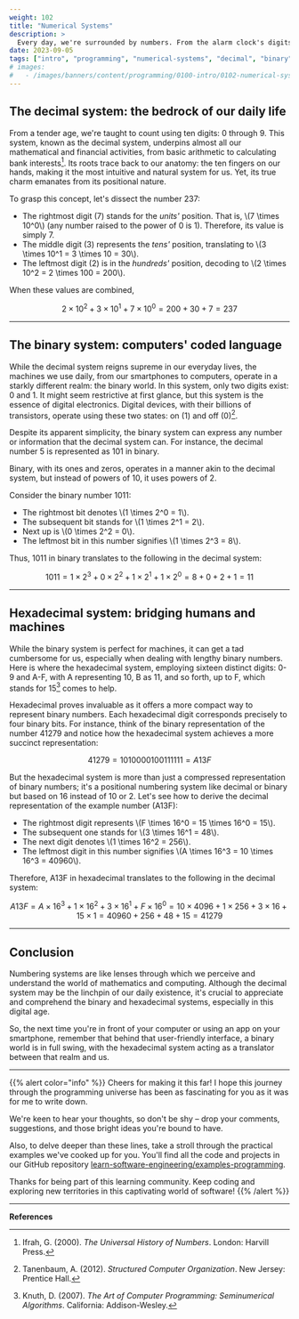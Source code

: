 ```yaml
---
weight: 102
title: "Numerical Systems"
description: >
  Every day, we're surrounded by numbers. From the alarm clock's digits waking us up in the morning to the price of our favorite morning coffee. But, have you ever stopped to ponder the essence of these numbers? In this article, we will dive deep into the captivating world of numbering systems, unraveling how one number can have myriad representations depending on the context.
date: 2023-09-05
tags: ["intro", "programming", "numerical-systems", "decimal", "binary", "hexadecimal"]
# images:
#   - /images/banners/content/programming/0100-intro/0102-numerical-systemspng
---
```


## The decimal system: the bedrock of our daily life

From a tender age, we're taught to count using ten digits: 0 through 9. This system, known as the decimal system, underpins almost all our mathematical and financial activities, from basic arithmetic to calculating bank interests[^1]. Its roots trace back to our anatomy: the ten fingers on our hands, making it the most intuitive and natural system for us. Yet, its true charm emanates from its positional nature.

To grasp this concept, let's dissect the number 237:

- The rightmost digit (7) stands for the *units'* position. That is, \\(7 \times 10^0\\) (any number raised to the power of 0 is 1). Therefore, its value is simply 7.
- The middle digit (3) represents the *tens'* position, translating to \\(3 \times 10^1 = 3 \times 10 = 30\\).
- The leftmost digit (2) is in the *hundreds'* position, decoding to \\(2 \times 10^2 = 2 \times 100 = 200\\).

When these values are combined,

```math
2 \times 10^2 + 3 \times 10^1 + 7 \times 10^0 = 200 + 30 + 7 = 237
```

---

## The binary system: computers' coded language

While the decimal system reigns supreme in our everyday lives, the machines we use daily, from our smartphones to computers, operate in a starkly different realm: the binary world. In this system, only two digits exist: 0 and 1. It might seem restrictive at first glance, but this system is the essence of digital electronics. Digital devices, with their billions of transistors, operate using these two states: on (1) and off (0)[^2].

Despite its apparent simplicity, the binary system can express any number or information that the decimal system can. For instance, the decimal number 5 is represented as 101 in binary.

Binary, with its ones and zeros, operates in a manner akin to the decimal system, but instead of powers of 10, it uses powers of 2.

Consider the binary number 1011:

- The rightmost bit denotes \\(1 \times 2^0 = 1\\).
- The subsequent bit stands for \\(1 \times 2^1 = 2\\).
- Next up is \\(0 \times 2^2 = 0\\).
- The leftmost bit in this number signifies \\(1 \times 2^3 = 8\\).

Thus, 1011 in binary translates to the following in the decimal system:

```math
1011 = 1 \times 2^3 + 0 \times 2^2 + 1 \times 2^1 + 1 \times 2^0 = 8 + 0 + 2 + 1 = 11
```

---

## Hexadecimal system: bridging humans and machines

While the binary system is perfect for machines, it can get a tad cumbersome for us, especially when dealing with lengthy binary numbers. Here is where the hexadecimal system, employing sixteen distinct digits: 0-9 and A-F, with A representing 10, B as 11, and so forth, up to F, which stands for 15[^3] comes to help.

Hexadecimal proves invaluable as it offers a more compact way to represent binary numbers. Each hexadecimal digit corresponds precisely to four binary bits. For instance, think of the binary representation of the number 41279 and notice how the hexadecimal system achieves a more succinct representation:

```math
41279 = 1010 0001 0011 1111 = A13F
```

But the hexadecimal system is more than just a compressed representation of binary numbers; it's a positional numbering system like decimal or binary but based on 16 instead of 10 or 2. Let's see how to derive the decimal representation of the example number (A13F):

- The rightmost digit represents \\(F \times 16^0 = 15 \times 16^0 = 15\\).
- The subsequent one stands for \\(3 \times 16^1 = 48\\).
- The next digit denotes \\(1 \times 16^2 = 256\\).
- The leftmost digit in this number signifies \\(A \times 16^3 = 10 \times 16^3 = 40960\\).

Therefore, A13F in hexadecimal translates to the following in the decimal system:

```math
A13F = A \times 16^3 + 1 \times 16^2 + 3 \times 16^1 + F \times 16^0 = 10 \times 4096 + 1 \times 256 + 3 \times 16 + 15 \times 1 = 40960 + 256 + 48 + 15 = 41279
```

---

## Conclusion

Numbering systems are like lenses through which we perceive and understand the world of mathematics and computing. Although the decimal system may be the linchpin of our daily existence, it's crucial to appreciate and comprehend the binary and hexadecimal systems, especially in this digital age.

So, the next time you're in front of your computer or using an app on your smartphone, remember that behind that user-friendly interface, a binary world is in full swing, with the hexadecimal system acting as a translator between that realm and us.

---

{{% alert color="info" %}}
Cheers for making it this far! I hope this journey through the programming universe has been as fascinating for you as it was for me to write down.

We're keen to hear your thoughts, so don't be shy – drop your comments, suggestions, and those bright ideas you're bound to have.

Also, to delve deeper than these lines, take a stroll through the practical examples we've cooked up for you. You'll find all the code and projects in our GitHub repository [learn-software-engineering/examples-programming](https://github.com/learn-software-engineering/examples-programming).

Thanks for being part of this learning community. Keep coding and exploring new territories in this captivating world of software!
{{% /alert %}}

---

**References**

[^1]: Ifrah, G. (2000). *The Universal History of Numbers*. London: Harvill Press.
[^2]: Tanenbaum, A. (2012). *Structured Computer Organization*. New Jersey: Prentice Hall.
[^3]: Knuth, D. (2007). *The Art of Computer Programming: Seminumerical Algorithms*. California: Addison-Wesley.
